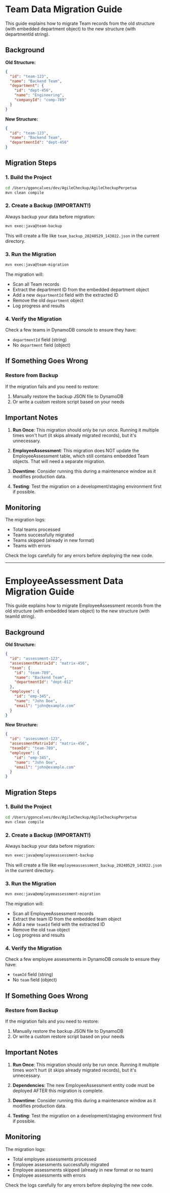 # Team Data Migration Guide

This guide explains how to migrate Team records from the old structure (with embedded department object) to the new structure (with departmentId string).

## Background

**Old Structure:**
```json
{
  "id": "team-123",
  "name": "Backend Team",
  "department": {
    "id": "dept-456",
    "name": "Engineering",
    "companyId": "comp-789"
  }
}
```

**New Structure:**
```json
{
  "id": "team-123",
  "name": "Backend Team",
  "departmentId": "dept-456"
}
```

## Migration Steps

### 1. Build the Project
```bash
cd /Users/ggoncalves/dev/AgileCheckup/AgileCheckupPerpetua
mvn clean compile
```

### 2. Create a Backup (IMPORTANT!)
Always backup your data before migration:

```bash
mvn exec:java@team-backup
```

This will create a file like `team_backup_20240529_143022.json` in the current directory.

### 3. Run the Migration
```bash
mvn exec:java@team-migration
```

The migration will:
- Scan all Team records
- Extract the department ID from the embedded department object
- Add a new `departmentId` field with the extracted ID
- Remove the old `department` object
- Log progress and results

### 4. Verify the Migration
Check a few teams in DynamoDB console to ensure they have:
- `departmentId` field (string)
- No `department` field (object)

## If Something Goes Wrong

### Restore from Backup
If the migration fails and you need to restore:
1. Manually restore the backup JSON file to DynamoDB
2. Or write a custom restore script based on your needs

## Important Notes

1. **Run Once**: This migration should only be run once. Running it multiple times won't hurt (it skips already migrated records), but it's unnecessary.

2. **EmployeeAssessment**: This migration does NOT update the EmployeeAssessment table, which still contains embedded Team objects. That will need a separate migration.

3. **Downtime**: Consider running this during a maintenance window as it modifies production data.

4. **Testing**: Test the migration on a development/staging environment first if possible.

## Monitoring

The migration logs:
- Total teams processed
- Teams successfully migrated
- Teams skipped (already in new format)
- Teams with errors

Check the logs carefully for any errors before deploying the new code.

---

# EmployeeAssessment Data Migration Guide

This guide explains how to migrate EmployeeAssessment records from the old structure (with embedded team object) to the new structure (with teamId string).

## Background

**Old Structure:**
```json
{
  "id": "assessment-123",
  "assessmentMatrixId": "matrix-456",
  "team": {
    "id": "team-789",
    "name": "Backend Team",
    "departmentId": "dept-012"
  },
  "employee": {
    "id": "emp-345",
    "name": "John Doe",
    "email": "john@example.com"
  }
}
```

**New Structure:**
```json
{
  "id": "assessment-123",
  "assessmentMatrixId": "matrix-456",
  "teamId": "team-789",
  "employee": {
    "id": "emp-345",
    "name": "John Doe",
    "email": "john@example.com"
  }
}
```

## Migration Steps

### 1. Build the Project
```bash
cd /Users/ggoncalves/dev/AgileCheckup/AgileCheckupPerpetua
mvn clean compile
```

### 2. Create a Backup (IMPORTANT!)
Always backup your data before migration:

```bash
mvn exec:java@employeeassessment-backup
```

This will create a file like `employeeassessment_backup_20240529_143022.json` in the current directory.

### 3. Run the Migration
```bash
mvn exec:java@employeeassessment-migration
```

The migration will:
- Scan all EmployeeAssessment records
- Extract the team ID from the embedded team object
- Add a new `teamId` field with the extracted ID
- Remove the old `team` object
- Log progress and results

### 4. Verify the Migration
Check a few employee assessments in DynamoDB console to ensure they have:
- `teamId` field (string)
- No `team` field (object)

## If Something Goes Wrong

### Restore from Backup
If the migration fails and you need to restore:
1. Manually restore the backup JSON file to DynamoDB
2. Or write a custom restore script based on your needs

## Important Notes

1. **Run Once**: This migration should only be run once. Running it multiple times won't hurt (it skips already migrated records), but it's unnecessary.

2. **Dependencies**: The new EmployeeAssessment entity code must be deployed AFTER this migration is complete.

3. **Downtime**: Consider running this during a maintenance window as it modifies production data.

4. **Testing**: Test the migration on a development/staging environment first if possible.

## Monitoring

The migration logs:
- Total employee assessments processed
- Employee assessments successfully migrated
- Employee assessments skipped (already in new format or no team)
- Employee assessments with errors

Check the logs carefully for any errors before deploying the new code.